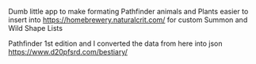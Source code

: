 Dumb little app to make formating Pathfinder animals and Plants easier to insert into https://homebrewery.naturalcrit.com/ for custom Summon and Wild Shape Lists

Pathfinder 1st edition
and I converted the data from here into json
https://www.d20pfsrd.com/bestiary/
